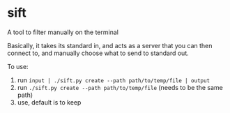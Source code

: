 # sift
A tool to filter manually on the terminal

Basically, it takes its standard in, and acts as a server that you can then connect to, and manually choose what to send to standard out.

To use:
1. run `input | ./sift.py create --path path/to/temp/file | output`
2. run `./sift.py create --path path/to/temp/file` (needs to be the same path)
3. use, default is to keep
